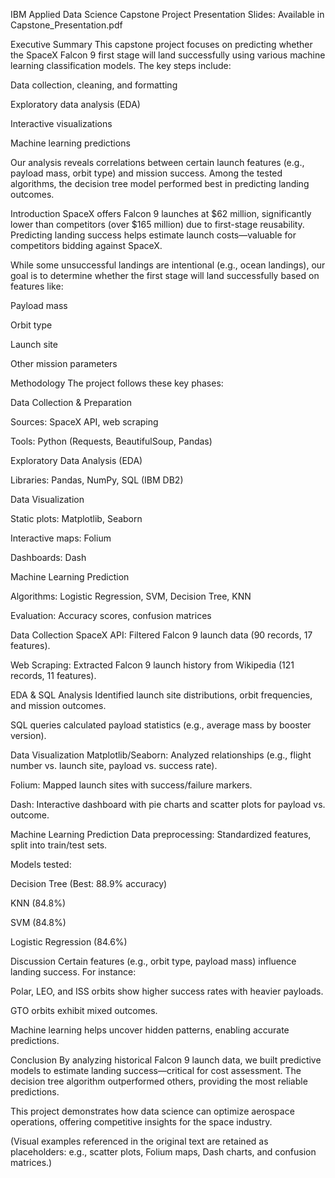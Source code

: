 IBM Applied Data Science Capstone Project
Presentation Slides: Available in Capstone_Presentation.pdf

Executive Summary
This capstone project focuses on predicting whether the SpaceX Falcon 9 first stage will land successfully using various machine learning classification models. The key steps include:

Data collection, cleaning, and formatting

Exploratory data analysis (EDA)

Interactive visualizations

Machine learning predictions

Our analysis reveals correlations between certain launch features (e.g., payload mass, orbit type) and mission success. Among the tested algorithms, the decision tree model performed best in predicting landing outcomes.

Introduction
SpaceX offers Falcon 9 launches at $62 million, significantly lower than competitors (over $165 million) due to first-stage reusability. Predicting landing success helps estimate launch costs—valuable for competitors bidding against SpaceX.

While some unsuccessful landings are intentional (e.g., ocean landings), our goal is to determine whether the first stage will land successfully based on features like:

Payload mass

Orbit type

Launch site

Other mission parameters

Methodology
The project follows these key phases:

Data Collection & Preparation

Sources: SpaceX API, web scraping

Tools: Python (Requests, BeautifulSoup, Pandas)

Exploratory Data Analysis (EDA)

Libraries: Pandas, NumPy, SQL (IBM DB2)

Data Visualization

Static plots: Matplotlib, Seaborn

Interactive maps: Folium

Dashboards: Dash

Machine Learning Prediction

Algorithms: Logistic Regression, SVM, Decision Tree, KNN

Evaluation: Accuracy scores, confusion matrices

Data Collection
SpaceX API: Filtered Falcon 9 launch data (90 records, 17 features).

Web Scraping: Extracted Falcon 9 launch history from Wikipedia (121 records, 11 features).

EDA & SQL Analysis
Identified launch site distributions, orbit frequencies, and mission outcomes.

SQL queries calculated payload statistics (e.g., average mass by booster version).

Data Visualization
Matplotlib/Seaborn: Analyzed relationships (e.g., flight number vs. launch site, payload vs. success rate).

Folium: Mapped launch sites with success/failure markers.

Dash: Interactive dashboard with pie charts and scatter plots for payload vs. outcome.

Machine Learning Prediction
Data preprocessing: Standardized features, split into train/test sets.

Models tested:

Decision Tree (Best: 88.9% accuracy)

KNN (84.8%)

SVM (84.8%)

Logistic Regression (84.6%)

Discussion
Certain features (e.g., orbit type, payload mass) influence landing success. For instance:

Polar, LEO, and ISS orbits show higher success rates with heavier payloads.

GTO orbits exhibit mixed outcomes.

Machine learning helps uncover hidden patterns, enabling accurate predictions.

Conclusion
By analyzing historical Falcon 9 launch data, we built predictive models to estimate landing success—critical for cost assessment. The decision tree algorithm outperformed others, providing the most reliable predictions.

This project demonstrates how data science can optimize aerospace operations, offering competitive insights for the space industry.

(Visual examples referenced in the original text are retained as placeholders: e.g., scatter plots, Folium maps, Dash charts, and confusion matrices.)
